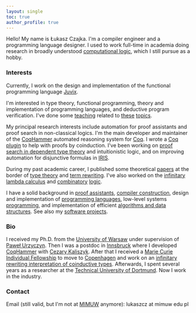 ```yaml
---
layout: single
toc: true
author_profile: true
---
```


Hello! My name is Łukasz Czajka. I'm a compiler engineer and a
programming language designer. I used to work full-time in academia
doing research in broadly understood [computational
logic](https://en.wikipedia.org/wiki/Logic_in_computer_science), which
I still pursue as a hobby.

### Interests

Currently, I work on the design and implementation of the
functional programming language [Juvix](https://juvix.org).

I'm interested in type theory, functional programming, theory and
implementation of programming languages, and deductive program
verification. I've done some [teaching](/teaching/) related to
[these](https://ls14-www.cs.tu-dortmund.de/cms/de/Lehre/Lehrveranstaltungen/2019WS/POPL/index.html)
[topics](https://ls14-www.cs.tu-dortmund.de/cms/de/Lehre/Lehrveranstaltungen/2020SS/ATLSE/index.html).

My principal research interests include automation for proof
assistants and proof search in non-classical logics. I'm the main
developer and maintainer of the
[CoqHammer](https://coqhammer.github.io) automated reasoning system
for [Coq](https://coq.inria.fr). I wrote a [Coq
plugin](https://github.com/lukaszcz/coinduction) to help with proofs
by coinduction. I've been working on [proof search in dependent type
theory](/papers/sauto.pdf) and intuitionistic logic, and on improving
automation for disjunctive formulas in
[IRIS](https://iris-project.org).

During my past academic career, I published some theoretical
[papers](/papers/) at the border of [type
theory](https://plato.stanford.edu/entries/type-theory/) and [term
rewriting](https://en.wikipedia.org/wiki/Rewriting). I've also worked
on the [infinitary lambda calculus](https://lmcs.episciences.org/6194)
and [combinatory](https://drops.dagstuhl.de/opus/volltexte/2017/7736/)
[logic](https://arxiv.org/abs/1202.3672).

I have a solid background in [proof assistants](/formalizations/),
[compiler construction](https://github.com/lukaszcz/javalette#readme),
design and implementation of [programming
languages](https://github.com/lukaszcz/hcpl#readme), low-level systems
[programming](https://github.com/lukaszcz/asm32#readme), and
implementation of efficient [algorithms and data
structures](https://pascaladt.github.io). See also my [software
projects](/software/).

### Bio

I received my Ph.D. from the [University of
Warsaw](http://www.mimuw.edu.pl) under supervision of [Paweł
Urzyczyn](http://www.mimuw.edu.pl/~urzy/). Then I was a postdoc in
[Innsbruck](http://cl-informatik.uibk.ac.at/) where I developed
[CoqHammer](https://coqhammer.github.io) with [Cezary
Kaliszyk](http://cl-informatik.uibk.ac.at/cek/).  After that I
received a [Marie Curie Individual
Fellowship](https://ec.europa.eu/research/mariecurieactions/actions/postdoctoral-fellowships)
to move to [Copenhagen](https://di.ku.dk/) and work on an [infinitary
rewriting interpretation of coinductive
types](https://lmcs.episciences.org/6097). Afterwards, I spent several years
as a researcher at the [Technical University of
Dortmund](https://ls14-www.cs.tu-dortmund.de). Now I work in the
industry.

### Contact

Email (still valid, but I'm not at [MIMUW](http://www.mimuw.edu.pl)
anymore): lukaszcz at mimuw edu pl

